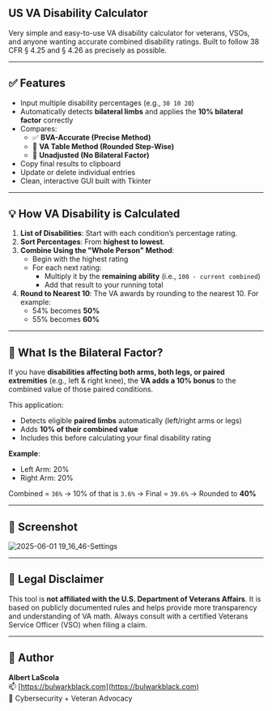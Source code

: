 ## US VA Disability Calculator

Very simple and easy-to-use VA disability calculator for veterans, VSOs, and anyone wanting accurate combined disability ratings. Built to follow 38 CFR § 4.25 and § 4.26 as precisely as possible.

---

## ✅ Features

- Input multiple disability percentages (e.g., `30 10 20`)
- Automatically detects **bilateral limbs** and applies the **10% bilateral factor** correctly
- Compares:
  - ✅ **BVA-Accurate (Precise Method)**
  - 🔁 **VA Table Method (Rounded Step-Wise)**
  - 🧾 **Unadjusted (No Bilateral Factor)**
- Copy final results to clipboard
- Update or delete individual entries
- Clean, interactive GUI built with Tkinter

---

## 💡 How VA Disability is Calculated

1. **List of Disabilities**: Start with each condition’s percentage rating.
2. **Sort Percentages**: From **highest to lowest**.
3. **Combine Using the "Whole Person" Method**:
   - Begin with the highest rating
   - For each next rating:
     - Multiply it by the **remaining ability** (i.e., `100 - current combined`)
     - Add that result to your running total
4. **Round to Nearest 10**: The VA awards by rounding to the nearest 10. For example:
   - 54% becomes **50%**
   - 55% becomes **60%**

---

## 🤔 What Is the Bilateral Factor?

If you have **disabilities affecting both arms, both legs, or paired extremities** (e.g., left & right knee), the **VA adds a 10% bonus** to the combined value of those paired conditions.

This application:
- Detects eligible **paired limbs** automatically (left/right arms or legs)
- Adds **10% of their combined value**
- Includes this before calculating your final disability rating

**Example**:
- Left Arm: 20%
- Right Arm: 20%

Combined = `36%` → 10% of that is `3.6%` → Final = `39.6%` → Rounded to **40%**

---

## 📸 Screenshot

![2025-06-01 19_16_46-Settings](https://github.com/user-attachments/assets/2d1ede2a-abf1-4bac-85c0-542d4ebc493f)

---

## 🧠 Legal Disclaimer

This tool is **not affiliated with the U.S. Department of Veterans Affairs**. It is based on publicly documented rules and helps provide more transparency and understanding of VA math. Always consult with a certified Veterans Service Officer (VSO) when filing a claim.

---

## 👤 Author

**Albert LaScola**  
📫 [https://bulwarkblack.com](https://bulwarkblack.com)  
💼 Cybersecurity + Veteran Advocacy

